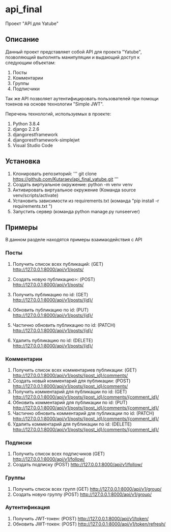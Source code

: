 # api_final
Проект "API для Yatube"

## Описание
Данный проект представляет собой API для проекта "Yatube",
позволяющий выполнять манипуляции и выдающий доступ к следующим объектам:

1. Посты
2. Комментарии
3. Группы
4. Подписчики

Так же API позволяет аутентифицировать пользователей при помощи токенов на основе технологии "Simple JWT".

Перечень технологий, используемых в проекте:

1. Python 3.8.4
2. django 2.2.6
3. djangorestframework
4. djangorestframework-simplejwt
5. Visual Studio Code

## Установка

1. Клонировать репозиторий:
    '''
    git clone https://github.com/Kutaraev/api_final_yatube.git
    '''
2. Создать виртуальное окружение:
    python -m venv venv
3. Активировать виртуальное окружение
(Команда source venv/scripts/activate)
4. Установить зависимости из requirements.txt
(команда "pip install -r requirements.txt ")
5. Запустить сервер
(команда python manage.py runseerver) 

## Примеры

В данном разделе находятся примеры взаимаодействия с API

### Посты

1. Получить список всех публикаций:
(GET) http://127.0.0.1:8000/api/v1/posts/

2. Создать новую публикацию>:
(POST) http://127.0.0.1:8000/api/v1/posts/

3. Получить публикацию по id:
(GET) http://127.0.0.1:8000/api/v1/posts/{id}/

4. Обновить публикацию по id:
(PUT) http://127.0.0.1:8000/api/v1/posts/{id}/

5. Частично обновить публикацию по id:
(PATCH) http://127.0.0.1:8000/api/v1/posts/{id}/

6. Удалить публикацию по id:
 (DELETE) http://127.0.0.1:8000/api/v1/posts/{id}/

### Комментарии

1. Получить список всех комментариев публикации:
(GET) http://127.0.0.1:8000/api/v1/posts/{post_id}/comments/
2. Создать новый комментарий для публикации:
(POST) http://127.0.0.1:8000/api/v1/posts/{post_id}/comments/
3. Получить комментарий для публикации по id:
(GET) http://127.0.0.1:8000/api/v1/posts/{post_id}/comments/{comment_id}/
4. Обновить комментарий для публикации по id:
(PUT) http://127.0.0.1:8000/api/v1/posts/{post_id}/comments/{comment_id}/
5. Частично обновить комментарий для публикации по id:
(PATCH) http://127.0.0.1:8000/api/v1/posts/{post_id}/comments/{comment_id}/
6. Удалить комментарий для публикации по id:
(DELETE) http://127.0.0.1:8000/api/v1/posts/{post_id}/comments/{comment_id}/

### Подписки

1. Получить список всех подписчиков
(GET) http://127.0.0.1:8000/api/v1/follow/
2. Создать подписку
(POST) http://127.0.0.1:8000/api/v1/follow/

### Группы
1. Получить список всех групп
(GET) http://127.0.0.1:8000/api/v1/group/
2. Создать новую группу
(POST) http://127.0.0.1:8000/api/v1/group/

### Аутентификация
1. Получить JWT-токен:
(POST) http://127.0.0.1:8000/api/v1/token/
2. Обновить JWT-токен:
(POST) http://127.0.0.1:8000/api/v1/token/refresh/
